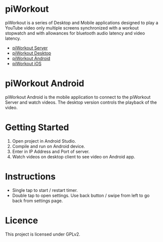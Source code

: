# piWorkout

piWorkout is a series of Desktop and Mobile applications designed to play a YouTube video only multiple screens synchronized with a workout stopwatch and with allowances for bluetooth audio latency and video latency.

- [piWorkout Server](https://github.com/bcartfall/piworkout-server)
- [piWorkout Desktop](https://github.com/bcartfall/piworkout-desktop)
- [piWorkout Android](https://github.com/bcartfall/piworkout-android)
- [piWorkout iOS](https://github.com/bcartfall/piworkout-ios)

# piWorkout Android 

piWorkout Android is the mobile application to connect to the piWorkout Server and watch videos. The desktop version controls the playback of the video.

# Getting Started

1. Open project in Android Studio.
2. Compile and run on Android device.
3. Enter in IP Address and Port of server.
4. Watch videos on desktop client to see video on Android app.

# Instructions

- Single tap to start / restart timer.
- Double tap to open settings. Use back button / swipe from left to go back from settings page.

# Licence

This project is licensed under GPLv2.